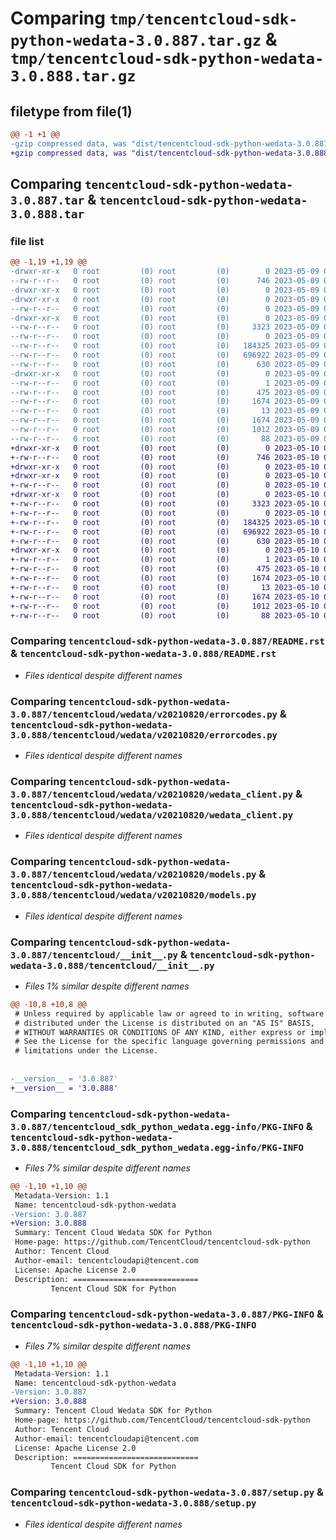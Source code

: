 # Comparing `tmp/tencentcloud-sdk-python-wedata-3.0.887.tar.gz` & `tmp/tencentcloud-sdk-python-wedata-3.0.888.tar.gz`

## filetype from file(1)

```diff
@@ -1 +1 @@
-gzip compressed data, was "dist/tencentcloud-sdk-python-wedata-3.0.887.tar", last modified: Tue May  9 03:27:44 2023, max compression
+gzip compressed data, was "dist/tencentcloud-sdk-python-wedata-3.0.888.tar", last modified: Wed May 10 03:01:29 2023, max compression
```

## Comparing `tencentcloud-sdk-python-wedata-3.0.887.tar` & `tencentcloud-sdk-python-wedata-3.0.888.tar`

### file list

```diff
@@ -1,19 +1,19 @@
-drwxr-xr-x   0 root         (0) root         (0)        0 2023-05-09 03:27:44.000000 tencentcloud-sdk-python-wedata-3.0.887/
--rw-r--r--   0 root         (0) root         (0)      746 2023-05-09 03:27:44.000000 tencentcloud-sdk-python-wedata-3.0.887/README.rst
-drwxr-xr-x   0 root         (0) root         (0)        0 2023-05-09 03:27:44.000000 tencentcloud-sdk-python-wedata-3.0.887/tencentcloud/
-drwxr-xr-x   0 root         (0) root         (0)        0 2023-05-09 03:27:44.000000 tencentcloud-sdk-python-wedata-3.0.887/tencentcloud/wedata/
--rw-r--r--   0 root         (0) root         (0)        0 2023-05-09 03:27:44.000000 tencentcloud-sdk-python-wedata-3.0.887/tencentcloud/wedata/__init__.py
-drwxr-xr-x   0 root         (0) root         (0)        0 2023-05-09 03:27:44.000000 tencentcloud-sdk-python-wedata-3.0.887/tencentcloud/wedata/v20210820/
--rw-r--r--   0 root         (0) root         (0)     3323 2023-05-09 03:27:44.000000 tencentcloud-sdk-python-wedata-3.0.887/tencentcloud/wedata/v20210820/errorcodes.py
--rw-r--r--   0 root         (0) root         (0)        0 2023-05-09 03:27:44.000000 tencentcloud-sdk-python-wedata-3.0.887/tencentcloud/wedata/v20210820/__init__.py
--rw-r--r--   0 root         (0) root         (0)   184325 2023-05-09 03:27:44.000000 tencentcloud-sdk-python-wedata-3.0.887/tencentcloud/wedata/v20210820/wedata_client.py
--rw-r--r--   0 root         (0) root         (0)   696922 2023-05-09 03:27:44.000000 tencentcloud-sdk-python-wedata-3.0.887/tencentcloud/wedata/v20210820/models.py
--rw-r--r--   0 root         (0) root         (0)      630 2023-05-09 03:27:44.000000 tencentcloud-sdk-python-wedata-3.0.887/tencentcloud/__init__.py
-drwxr-xr-x   0 root         (0) root         (0)        0 2023-05-09 03:27:44.000000 tencentcloud-sdk-python-wedata-3.0.887/tencentcloud_sdk_python_wedata.egg-info/
--rw-r--r--   0 root         (0) root         (0)        1 2023-05-09 03:27:44.000000 tencentcloud-sdk-python-wedata-3.0.887/tencentcloud_sdk_python_wedata.egg-info/dependency_links.txt
--rw-r--r--   0 root         (0) root         (0)      475 2023-05-09 03:27:44.000000 tencentcloud-sdk-python-wedata-3.0.887/tencentcloud_sdk_python_wedata.egg-info/SOURCES.txt
--rw-r--r--   0 root         (0) root         (0)     1674 2023-05-09 03:27:44.000000 tencentcloud-sdk-python-wedata-3.0.887/tencentcloud_sdk_python_wedata.egg-info/PKG-INFO
--rw-r--r--   0 root         (0) root         (0)       13 2023-05-09 03:27:44.000000 tencentcloud-sdk-python-wedata-3.0.887/tencentcloud_sdk_python_wedata.egg-info/top_level.txt
--rw-r--r--   0 root         (0) root         (0)     1674 2023-05-09 03:27:44.000000 tencentcloud-sdk-python-wedata-3.0.887/PKG-INFO
--rw-r--r--   0 root         (0) root         (0)     1012 2023-05-09 03:27:44.000000 tencentcloud-sdk-python-wedata-3.0.887/setup.py
--rw-r--r--   0 root         (0) root         (0)       88 2023-05-09 03:27:44.000000 tencentcloud-sdk-python-wedata-3.0.887/setup.cfg
+drwxr-xr-x   0 root         (0) root         (0)        0 2023-05-10 03:01:29.000000 tencentcloud-sdk-python-wedata-3.0.888/
+-rw-r--r--   0 root         (0) root         (0)      746 2023-05-10 03:01:29.000000 tencentcloud-sdk-python-wedata-3.0.888/README.rst
+drwxr-xr-x   0 root         (0) root         (0)        0 2023-05-10 03:01:29.000000 tencentcloud-sdk-python-wedata-3.0.888/tencentcloud/
+drwxr-xr-x   0 root         (0) root         (0)        0 2023-05-10 03:01:29.000000 tencentcloud-sdk-python-wedata-3.0.888/tencentcloud/wedata/
+-rw-r--r--   0 root         (0) root         (0)        0 2023-05-10 03:01:29.000000 tencentcloud-sdk-python-wedata-3.0.888/tencentcloud/wedata/__init__.py
+drwxr-xr-x   0 root         (0) root         (0)        0 2023-05-10 03:01:29.000000 tencentcloud-sdk-python-wedata-3.0.888/tencentcloud/wedata/v20210820/
+-rw-r--r--   0 root         (0) root         (0)     3323 2023-05-10 03:01:29.000000 tencentcloud-sdk-python-wedata-3.0.888/tencentcloud/wedata/v20210820/errorcodes.py
+-rw-r--r--   0 root         (0) root         (0)        0 2023-05-10 03:01:29.000000 tencentcloud-sdk-python-wedata-3.0.888/tencentcloud/wedata/v20210820/__init__.py
+-rw-r--r--   0 root         (0) root         (0)   184325 2023-05-10 03:01:29.000000 tencentcloud-sdk-python-wedata-3.0.888/tencentcloud/wedata/v20210820/wedata_client.py
+-rw-r--r--   0 root         (0) root         (0)   696922 2023-05-10 03:01:29.000000 tencentcloud-sdk-python-wedata-3.0.888/tencentcloud/wedata/v20210820/models.py
+-rw-r--r--   0 root         (0) root         (0)      630 2023-05-10 03:01:29.000000 tencentcloud-sdk-python-wedata-3.0.888/tencentcloud/__init__.py
+drwxr-xr-x   0 root         (0) root         (0)        0 2023-05-10 03:01:29.000000 tencentcloud-sdk-python-wedata-3.0.888/tencentcloud_sdk_python_wedata.egg-info/
+-rw-r--r--   0 root         (0) root         (0)        1 2023-05-10 03:01:29.000000 tencentcloud-sdk-python-wedata-3.0.888/tencentcloud_sdk_python_wedata.egg-info/dependency_links.txt
+-rw-r--r--   0 root         (0) root         (0)      475 2023-05-10 03:01:29.000000 tencentcloud-sdk-python-wedata-3.0.888/tencentcloud_sdk_python_wedata.egg-info/SOURCES.txt
+-rw-r--r--   0 root         (0) root         (0)     1674 2023-05-10 03:01:29.000000 tencentcloud-sdk-python-wedata-3.0.888/tencentcloud_sdk_python_wedata.egg-info/PKG-INFO
+-rw-r--r--   0 root         (0) root         (0)       13 2023-05-10 03:01:29.000000 tencentcloud-sdk-python-wedata-3.0.888/tencentcloud_sdk_python_wedata.egg-info/top_level.txt
+-rw-r--r--   0 root         (0) root         (0)     1674 2023-05-10 03:01:29.000000 tencentcloud-sdk-python-wedata-3.0.888/PKG-INFO
+-rw-r--r--   0 root         (0) root         (0)     1012 2023-05-10 03:01:29.000000 tencentcloud-sdk-python-wedata-3.0.888/setup.py
+-rw-r--r--   0 root         (0) root         (0)       88 2023-05-10 03:01:29.000000 tencentcloud-sdk-python-wedata-3.0.888/setup.cfg
```

### Comparing `tencentcloud-sdk-python-wedata-3.0.887/README.rst` & `tencentcloud-sdk-python-wedata-3.0.888/README.rst`

 * *Files identical despite different names*

### Comparing `tencentcloud-sdk-python-wedata-3.0.887/tencentcloud/wedata/v20210820/errorcodes.py` & `tencentcloud-sdk-python-wedata-3.0.888/tencentcloud/wedata/v20210820/errorcodes.py`

 * *Files identical despite different names*

### Comparing `tencentcloud-sdk-python-wedata-3.0.887/tencentcloud/wedata/v20210820/wedata_client.py` & `tencentcloud-sdk-python-wedata-3.0.888/tencentcloud/wedata/v20210820/wedata_client.py`

 * *Files identical despite different names*

### Comparing `tencentcloud-sdk-python-wedata-3.0.887/tencentcloud/wedata/v20210820/models.py` & `tencentcloud-sdk-python-wedata-3.0.888/tencentcloud/wedata/v20210820/models.py`

 * *Files identical despite different names*

### Comparing `tencentcloud-sdk-python-wedata-3.0.887/tencentcloud/__init__.py` & `tencentcloud-sdk-python-wedata-3.0.888/tencentcloud/__init__.py`

 * *Files 1% similar despite different names*

```diff
@@ -10,8 +10,8 @@
 # Unless required by applicable law or agreed to in writing, software
 # distributed under the License is distributed on an "AS IS" BASIS,
 # WITHOUT WARRANTIES OR CONDITIONS OF ANY KIND, either express or implied.
 # See the License for the specific language governing permissions and
 # limitations under the License.
 
 
-__version__ = '3.0.887'
+__version__ = '3.0.888'
```

### Comparing `tencentcloud-sdk-python-wedata-3.0.887/tencentcloud_sdk_python_wedata.egg-info/PKG-INFO` & `tencentcloud-sdk-python-wedata-3.0.888/tencentcloud_sdk_python_wedata.egg-info/PKG-INFO`

 * *Files 7% similar despite different names*

```diff
@@ -1,10 +1,10 @@
 Metadata-Version: 1.1
 Name: tencentcloud-sdk-python-wedata
-Version: 3.0.887
+Version: 3.0.888
 Summary: Tencent Cloud Wedata SDK for Python
 Home-page: https://github.com/TencentCloud/tencentcloud-sdk-python
 Author: Tencent Cloud
 Author-email: tencentcloudapi@tencent.com
 License: Apache License 2.0
 Description: ============================
         Tencent Cloud SDK for Python
```

### Comparing `tencentcloud-sdk-python-wedata-3.0.887/PKG-INFO` & `tencentcloud-sdk-python-wedata-3.0.888/PKG-INFO`

 * *Files 7% similar despite different names*

```diff
@@ -1,10 +1,10 @@
 Metadata-Version: 1.1
 Name: tencentcloud-sdk-python-wedata
-Version: 3.0.887
+Version: 3.0.888
 Summary: Tencent Cloud Wedata SDK for Python
 Home-page: https://github.com/TencentCloud/tencentcloud-sdk-python
 Author: Tencent Cloud
 Author-email: tencentcloudapi@tencent.com
 License: Apache License 2.0
 Description: ============================
         Tencent Cloud SDK for Python
```

### Comparing `tencentcloud-sdk-python-wedata-3.0.887/setup.py` & `tencentcloud-sdk-python-wedata-3.0.888/setup.py`

 * *Files identical despite different names*

